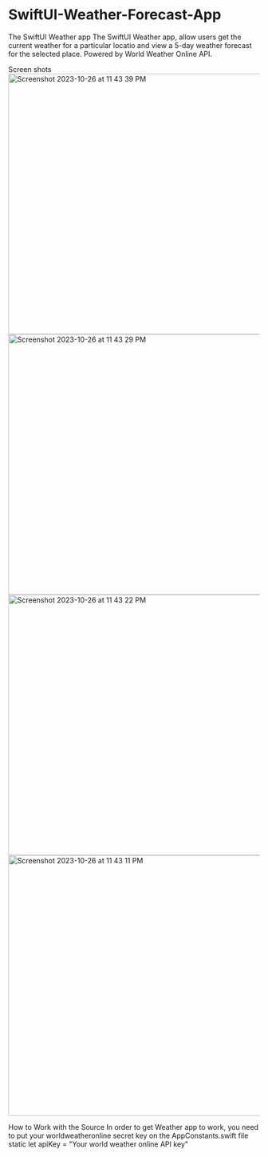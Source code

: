 # SwiftUI-Weather-Forecast-App
The SwiftUI Weather app
The SwiftUI Weather app, allow users get the current weather for a particular locatio and view a 5-day weather forecast for the selected place. Powered by World Weather Online API.


Screen shots
<img width="521" alt="Screenshot 2023-10-26 at 11 43 39 PM" src="https://github.com/UpendraNimmala2023/SwiftUI-Weather-Forecast-App/assets/135559739/7b60460d-14d7-4679-8a70-271abd611678">
<img width="521" alt="Screenshot 2023-10-26 at 11 43 29 PM" src="https://github.com/UpendraNimmala2023/SwiftUI-Weather-Forecast-App/assets/135559739/f08782af-9f88-42b9-a04a-59af8c38ad2d">
<img width="521" alt="Screenshot 2023-10-26 at 11 43 22 PM" src="https://github.com/UpendraNimmala2023/SwiftUI-Weather-Forecast-App/assets/135559739/b0dfc491-a1a0-4c44-a721-f11d751e6365">
<img width="521" alt="Screenshot 2023-10-26 at 11 43 11 PM" src="https://github.com/UpendraNimmala2023/SwiftUI-Weather-Forecast-App/assets/135559739/b09c4fb7-0dcd-426d-999c-d1b87c6d37d5">

How to Work with the Source
In order to get Weather app to work, you need to put your worldweatheronline secret key on the AppConstants.swift file
static let apiKey = "Your world weather online API key"
